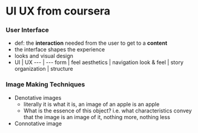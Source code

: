 # UI UX from coursera

### User Interface
* def: the **interaction** needed from the user to get to a **content**
* the interface shapes the experience
* looks and visual design
* UI | UX
--- | ---
form | feel
aesthetics | navigation
look & feel | story
organization | structure

### Image Making Techniques
  * Denotative images
      * literally it is what it is, an image of an apple is an apple
      * What is the essence of this object? i.e. what characteristics convey that the image is an image of it, nothing more, nothing less
  * Connotative image